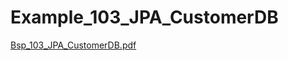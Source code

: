 # Example_103_JPA_CustomerDB
[Bsp_103_JPA_CustomerDB.pdf](https://github.com/soesia18/Example_103_JPA_CustomerDB/files/9746939/Bsp_103_JPA_CustomerDB.pdf)
